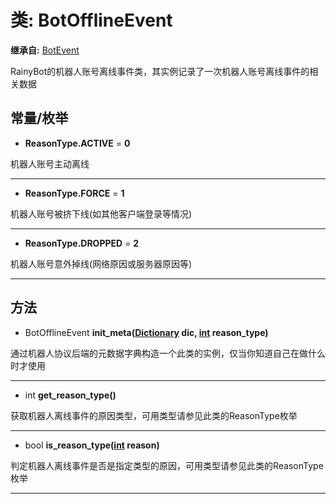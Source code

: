 # 类: BotOfflineEvent  
  
**继承自:** [BotEvent](https://docs.godotengine.org/en/latest/classes/class_botevent.html)  
  
RainyBot的机器人账号离线事件类，其实例记录了一次机器人账号离线事件的相关数据  
  
## 常量/枚举  
  
- **ReasonType.ACTIVE** = **0**  
  
机器人账号主动离线  
  
---  
  
- **ReasonType.FORCE** = **1**  
  
机器人账号被挤下线(如其他客户端登录等情况)  
  
---  
  
- **ReasonType.DROPPED** = **2**  
  
机器人账号意外掉线(网络原因或服务器原因等)  
  
---  
  
## 方法 
  
- BotOfflineEvent **init_meta([Dictionary](https://docs.godotengine.org/en/latest/classes/class_dictionary.html) dic, [int](https://docs.godotengine.org/en/latest/classes/class_int.html) reason_type)**  
  
通过机器人协议后端的元数据字典构造一个此类的实例，仅当你知道自己在做什么时才使用  
  
---  
  
- int **get_reason_type()**  
  
获取机器人离线事件的原因类型，可用类型请参见此类的ReasonType枚举  
  
---  
  
- bool **is_reason_type([int](https://docs.godotengine.org/en/latest/classes/class_int.html) reason)**  
  
判定机器人离线事件是否是指定类型的原因，可用类型请参见此类的ReasonType枚举  
  
---  
  


